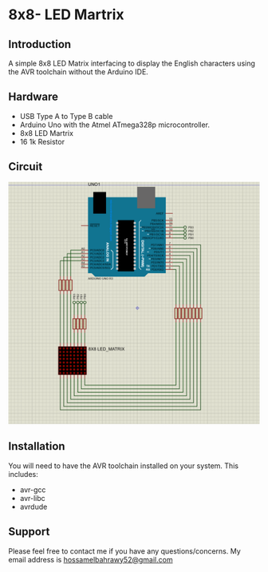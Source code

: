 8x8- LED Martrix
================

Introduction
------------
A simple 8x8 LED Matrix interfacing to display the English characters using the AVR toolchain without the Arduino IDE.

Hardware
--------
* USB Type A to Type B cable
* Arduino Uno with the Atmel ATmega328p microcontroller.
* 8x8 LED Martrix
* 16 1k Resistor

Circuit
--------
![LED_Matrix](Circuit/8x8Led_Mat.PNG)

Installation
------------
You will need to have the AVR toolchain installed on your system. This includes:
* avr-gcc
* avr-libc
* avrdude

Support
------
Please feel free to contact me if you have any questions/concerns. My email address is hossamelbahrawy52@gmail.com

